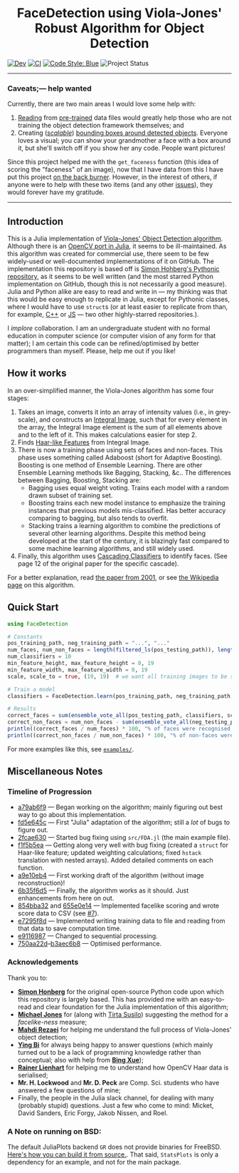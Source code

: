 <h1 align="center">
   FaceDetection using Viola-Jones' Robust Algorithm for Object Detection
</h1>

<!-- [![Stable](https://img.shields.io/badge/docs-stable-blue.svg)](https://jakewilliami.github.io/FaceDetection.jl/stable) -->
[![Dev](https://img.shields.io/badge/docs-dev-blue.svg)](https://jakewilliami.github.io/FaceDetection.jl/dev)
[![CI](https://github.com/invenia/PkgTemplates.jl/workflows/CI/badge.svg)](https://github.com/jakewilliami/FaceDetection.jl/actions?query=workflow%3ACI)
[![Code Style: Blue](https://img.shields.io/badge/code%20style-blue-4495d1.svg)](https://github.com/invenia/BlueStyle)
![Project Status](https://img.shields.io/badge/status-maturing-green)

---

### Caveats;&mdash; help wanted

Currently, there are two main areas I would love some help with:
  1. [Reading](https://github.com/jakewilliami/FaceDetection.jl/issues/20) from [pre-trained](https://github.com/opencv/opencv/blob/master/data/haarcascades/haarcascade_frontalface_default.xml) data files would greatly help those who are not training the object detection framework themselves; and
  2. Creating ([*scalable*](https://github.com/jakewilliami/FaceDetection.jl/issues/21)) [bounding boxes around detected objects](https://github.com/jakewilliami/FaceDetection.jl/issues/6).  Everyone loves a visual; you can show your grandmother a face with a box around it, but she'll switch off if you show her any code.  People want pictures!

Since this project helped me with the `get_faceness` function (this idea of scoring the "faceness" of an image), now that I have data from this I have put this project [on the back burner](https://dictionary.cambridge.org/dictionary/english/on-the-back-burner).  However, in the interest of others, if anyone were to help with these two items (and any other [issues](https://github.com/jakewilliami/FaceDetection.jl/issues/)), they would forever have my gratitude.

---

## Introduction

This is a Julia implementation of [Viola-Jones' Object Detection algorithm](http://citeseerx.ist.psu.edu/viewdoc/summary?doi=10.1.1.10.6807).  Although there is an [OpenCV port in Julia](https://github.com/JuliaOpenCV/OpenCV.jl), it seems to be ill-maintained.  As this algorithm was created for commercial use, there seem to be few widely-used or well-documented implementations of it on GitHub.  The implementation this repository is based off is [Simon Hohberg's Pythonic repository](https://github.com/Simon-Hohberg/Viola-Jones), as it seems to be well written (and the most starred Python implementation on GitHub, though this is not necessarily a good measure). Julia and Python alike are easy to read and write in &mdash; my thinking was that this would be easy enough to replicate in Julia, except for Pythonic classes, where I would have to use `struct`s (or at least easier to replicate from than, for example, [C++](https://github.com/alexdemartos/ViolaAndJones) or [JS](https://github.com/foo123/HAAR.js) &mdash; two other highly-starred repositories.).

I *implore* collaboration.  I am an undergraduate student with no formal education in computer science (or computer vision of any form for that matter); I am certain this code can be refined/optimised by better programmers than myself.  Please, help me out if you like!

## How it works

In an over-simplified manner, the Viola-Jones algorithm has some four stages:

 1. Takes an image, converts it into an array of intensity values (i.e., in grey-scale), and constructs an [Integral Image](https://en.wikipedia.org/wiki/Summed-area_table), such that for every element in the array, the Integral Image element is the sum of all elements above and to the left of it.  This makes calculations easier for step 2.
 2. Finds [Haar-like Features](https://en.wikipedia.org/wiki/Haar-like_feature) from Integral Image.
 3. There is now a training phase using sets of faces and non-faces.  This phase uses something called Adaboost (short for Adaptive Boosting).  Boosting is one method of Ensemble Learning. There are other Ensemble Learning methods like Bagging, Stacking, &c.. The differences between Bagging, Boosting, Stacking are:
      - Bagging uses equal weight voting. Trains each model with a random drawn subset of training set.
      - Boosting trains each new model instance to emphasize the training instances that previous models mis-classified. Has better accuracy comparing to bagging, but also tends to overfit.
      - Stacking trains a learning algorithm to combine the predictions of several other learning algorithms.
  Despite this method being developed at the start of the century, it is blazingly fast compared to some machine learning algorithms, and still widely used.
 4. Finally, this algorithm uses [Cascading Classifiers](https://en.wikipedia.org/wiki/Cascading_classifiers) to identify faces.  (See page 12 of the original paper for the specific cascade).

For a better explanation, read [the paper from 2001](http://citeseerx.ist.psu.edu/viewdoc/summary?doi=10.1.1.10.6807), or see [the Wikipedia page](https://en.wikipedia.org/wiki/Viola%E2%80%93Jones_object_detection_framework) on this algorithm.

## Quick Start

```julia
using FaceDetection

# Constants
pos_training_path, neg_training_path = "...", "..."
num_faces, num_non_faces = length(filtered_ls(pos_testing_path)), length(filtered_ls(neg_testing_path))  # You can also just put in a simple number here, if you know how many training images you have
num_classifiers = 10
min_feature_height, max_feature_height = 0, 19
min_feature_width, max_feature_width = 0, 19
scale, scale_to = true, (19, 19)  # we want all training images to be standardised to size 19x19

# Train a model
classifiers = FaceDetection.learn(pos_training_path, neg_training_path, num_classifiers, min_feature_height, max_feature_height, min_feature_width, max_feature_width; scale = scale, scale_to = scale_to)

# Results
correct_faces = sum(ensemble_vote_all(pos_testing_path, classifiers, scale=scale, scale_to=scale_to))
correct_non_faces = num_non_faces - sum(ensemble_vote_all(neg_testing_path, classifiers, scale=scale, scale_to=scale_to))
println((correct_faces / num_faces) * 100, "% of faces were recognised as faces")
println((correct_non_faces / num_non_faces) * 100, "% of non-faces were identified as non-faces")
```

For more examples like this, see [`examples/`](examples/).

## Miscellaneous Notes

### Timeline of Progression

 - [a79ab6f9](https://github.com/jakewilliami/FaceDetection.jl/commit/a79ab6f9) &mdash; Began working on the algorithm; mainly figuring out best way to go about this implementation.
 - [fd5e645c](https://github.com/jakewilliami/FaceDetection.jl/commit/fd5e645c) &mdash; First "Julia" adaptation of the algorithm; still a *lot* of bugs to figure out.
 - [2fcae630](https://github.com/jakewilliami/FaceDetection.jl/commit/2fcae630) &mdash; Started bug fixing using `src/FDA.jl` (the main example file).
 - [f1f5b5ea](https://github.com/jakewilliami/FaceDetection.jl/commit/f1f5b5ea) &mdash; Getting along very well with bug fixing (created a `struct` for Haar-like feature; updated weighting calculations; fixed `hstack` translation with nested arrays).  Added detailed comments on each function.
 - [a9e10eb4](https://github.com/jakewilliami/FaceDetection.jl/commit/a9e10eb4) &mdash; First working draft of the algorithm (without image reconstruction)!
 - [6b35f6d5](https://github.com/jakewilliami/FaceDetection.jl/commit/6b35f6d5) &mdash; Finally, the algorithm works as it should.  Just enhancements from here on out.
 - [854bba32](https://github.com/jakewilliami/FaceDetection.jl/commit/854bba32) and [655e0e14](https://github.com/jakewilliami/FaceDetection.jl/commit/655e0e14) &mdash; Implemented facelike scoring and wrote score data to CSV (see [#7](https://github.com/jakewilliami/FaceDetection.jl/issues/7)).
 - [e7295f8d](https://github.com/jakewilliami/FaceDetection.jl/commit/e7295f8d) &mdash; Implemented writing training data to file and reading from that data to save computation time.
 - [e9116987](https://github.com/jakewilliami/FaceDetection.jl/commit/e9116987) &mdash; Changed to sequential processing.
 - [750aa22d](https://github.com/jakewilliami/FaceDetection.jl/commit/750aa22d)&ndash;[b3aec6b8](https://github.com/jakewilliami/FaceDetection.jl/commit/b3aec6b8) &mdash; Optimised performance.
 <!---[]() &mdash;--->

### Acknowledgements

Thank you to:

 - [**Simon Honberg**](https://github.com/Simon-Hohberg) for the original open-source Python code upon which this repository is largely based.  This has provided me with an easy-to-read and clear foundation for the Julia implementation of this algorithm;
 - [**Michael Jones**](https://www.merl.com/people/mjones) for (along with [Tirta Susilo](https://people.wgtn.ac.nz/tirta.susilo)) suggesting the method for a *facelike-ness* measure;
 - [**Mahdi Rezaei**](https://environment.leeds.ac.uk/staff/9408/dr-mahdi-rezaei) for helping me understand the full process of Viola-Jones' object detection;
 - [**Ying Bi**](https://ecs.wgtn.ac.nz/Main/GradYingBi) for always being happy to answer questions (which mainly turned out to be a lack of programming knowledge rather than conceptual; also with help from [**Bing Xue**](https://homepages.ecs.vuw.ac.nz/~xuebing/index.html));
 - [**Rainer Lienhart**](https://www.uni-augsburg.de/en/fakultaet/fai/informatik/prof/mmc/team/lienhart_eng/) for helping me to understand how OpenCV Haar data is serialised;
 - **Mr. H. Lockwood** and **Mr. D. Peck** are Comp. Sci. students who have answered a few questions of mine;
 - Finally, the people in the Julia slack channel, for dealing with many (probably stupid) questions.  Just a few who come to mind: Micket, David Sanders, Eric Forgy, Jakob Nissen, and Roel.

### A Note on running on BSD:

The default JuliaPlots backend `GR` does not provide binaries for FreeBSD.  [Here's how you can build it from source.](https://github.com/jheinen/GR.jl/issues/268#issuecomment-584389111).  That said, `StatsPlots` is only a dependency for an example, and not for the main package.


[code-style-img]: https://img.shields.io/badge/code%20style-blue-4495d1.svg
[code-style-url]: https://github.com/invenia/BlueStyle
